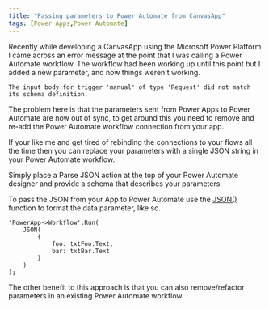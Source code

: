 ```yaml
---
title: "Passing parameters to Power Automate from CanvasApp"
tags: [Power Apps,Power Automate]
---
```


Recently while developing a CanvasApp using the Microsoft Power Platform I came across an error message at the point that I was calling a Power Automate workflow. The workflow had been working up until this point but I added a new parameter, and now things weren't working.

`The input body for trigger 'manual' of type 'Request' did not match its schema definition.`

The problem here is that the parameters sent from Power Apps to Power Automate are now out of sync, to get around this you need to remove and re-add the Power Automate workflow connection from your app.

If your like me and get tired of rebinding the connections to your flows all the time then you can replace your parameters with a single JSON string in your Power Automate workflow.

Simply place a Parse JSON action at the top of your Power Automate designer and provide a schema that describes your parameters.

To pass the JSON from your App to Power Automate use the  [JSON()](https://docs.microsoft.com/en-us/powerapps/maker/canvas-apps/functions/function-json>) function to format the data parameter, like so.

```vbn
'PowerApp->Workflow'.Run(
    JSON(
        {
            foo: txtFoo.Text,
            bar: txtBar.Text
        }
    )
);
```

The other benefit to this approach is that you can also remove/refactor parameters in an existing Power Automate workflow.
